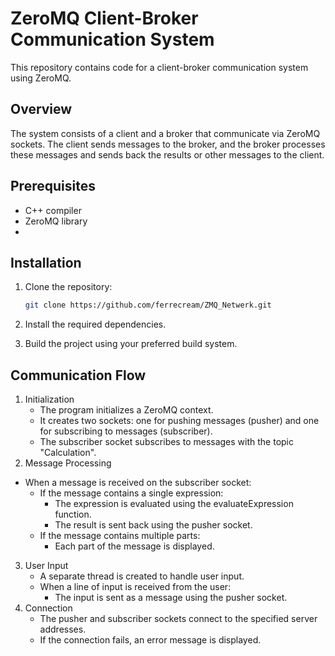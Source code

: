 # ZeroMQ Client-Broker Communication System
This repository contains code for a client-broker communication system using ZeroMQ.
## Overview
The system consists of a client and a broker that communicate via ZeroMQ sockets. The client sends messages to the broker, and the broker processes these messages and sends back the results or other messages to the client.
## Prerequisites

- C++ compiler
- ZeroMQ library
- 
## Installation

1. Clone the repository:

   ```bash
   git clone https://github.com/ferrecream/ZMQ_Netwerk.git

2. Install the required dependencies.
3. Build the project using your preferred build system.

## Communication Flow
1. Initialization
   - The program initializes a ZeroMQ context.
   - It creates two sockets: one for pushing messages (pusher) and one for subscribing to messages (subscriber).
   - The subscriber socket subscribes to messages with the topic "Calculation".
3. Message Processing
- When a message is received on the subscriber socket:
   - If the message contains a single expression:
      - The expression is evaluated using the evaluateExpression function.
      - The result is sent back using the pusher socket.
   - If the message contains multiple parts:
      - Each part of the message is displayed.
3. User Input
   - A separate thread is created to handle user input.
   - When a line of input is received from the user:
      - The input is sent as a message using the pusher socket.
6. Connection
   - The pusher and subscriber sockets connect to the specified server addresses.
   - If the connection fails, an error message is displayed.
